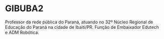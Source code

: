 # GIBUBA2
Professor da rede pública do Paraná, atuando no 32º Núcleo Regional de Educação do Paraná na cidade de Ibaiti/PR.
Função de Embaixador Edutech e ADM Robótica.
